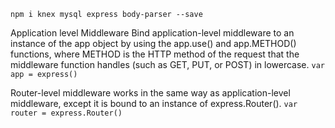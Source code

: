 ```npm i knex mysql express body-parser --save```

Application level Middleware
Bind application-level middleware to an instance of the app object by using the app.use() and app.METHOD() functions, where METHOD is the HTTP method of the request that the middleware function handles (such as GET, PUT, or POST) in lowercase.
```var app = express()```


Router-level middleware works in the same way as application-level middleware, except it is bound to an instance of express.Router().
```var router = express.Router()```


